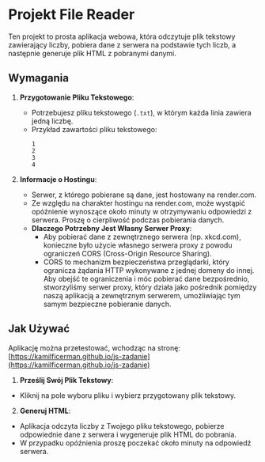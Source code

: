 # Projekt File Reader

Ten projekt to prosta aplikacja webowa, która odczytuje plik tekstowy zawierający liczby, pobiera dane z serwera na podstawie tych liczb, a następnie generuje plik HTML z pobranymi danymi.

## Wymagania

1. **Przygotowanie Pliku Tekstowego**: 
   - Potrzebujesz pliku tekstowego (`.txt`), w którym każda linia zawiera jedną liczbę.
   - Przykład zawartości pliku tekstowego:
     ```
     1
     2
     3
     4
     ```

2. **Informacje o Hostingu**:
   - Serwer, z którego pobierane są dane, jest hostowany na render.com.
   - Ze względu na charakter hostingu na render.com, może wystąpić opóźnienie wynoszące około minuty w otrzymywaniu odpowiedzi z serwera. Proszę o cierpliwość podczas pobierania danych.
   - **Dlaczego Potrzebny Jest Własny Serwer Proxy**:
     - Aby pobierać dane z zewnętrznego serwera (np. xkcd.com), konieczne było użycie własnego serwera proxy z powodu ograniczeń CORS (Cross-Origin Resource Sharing).
     - CORS to mechanizm bezpieczeństwa przeglądarki, który ogranicza żądania HTTP wykonywane z jednej domeny do innej. Aby obejść te ograniczenia i móc pobierać dane bezpośrednio, stworzyliśmy serwer proxy, który działa jako pośrednik pomiędzy naszą aplikacją a zewnętrznym serwerem, umożliwiając tym samym bezpieczne pobieranie danych.


## Jak Używać

Aplikację można przetestować, wchodząc na stronę: [https://kamilficerman.github.io/js-zadanie](https://kamilficerman.github.io/js-zadanie)

1. **Prześlij Swój Plik Tekstowy**:
- Kliknij na pole wyboru pliku i wybierz przygotowany plik tekstowy.

2. **Generuj HTML**:
- Aplikacja odczyta liczby z Twojego pliku tekstowego, pobierze odpowiednie dane z serwera i wygeneruje plik HTML do pobrania.
- W przypadku opóźnienia proszę poczekać około minuty na odpowiedź serwera.